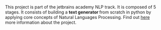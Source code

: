 This project is part of the jetbrains academy NLP track. It is composed of 5 stages.
It consists of building a <b> text generator </b> from scratch in python by applying core concepts of Natural Languages Processing.
Find out <a href="https://hyperskill.org/projects/134"> here </a>  more information about the project.
